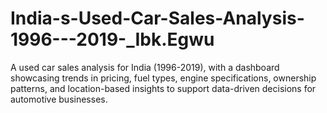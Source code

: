 # India-s-Used-Car-Sales-Analysis-1996---2019-_Ibk.Egwu
A used car sales analysis for India (1996-2019), with a dashboard showcasing trends in pricing, fuel types, engine specifications, ownership patterns, and location-based insights to support data-driven decisions for automotive businesses.
